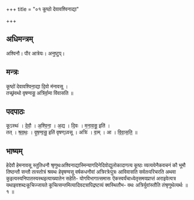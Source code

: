 +++
title = "०१ कूष्ठो देवावश्विनाद्या"

+++
## अधिमन्त्रम्
अश्विनौ। पौर आत्रेयः। अनुष्टुप्।

## मन्त्रः
कूष्ठो॑ देवावश्विना॒द्या दि॒वो म॑नावसू ।  
तच्छ्र॑वथो वृषण्वसू॒ अत्रि॑र्वा॒मा वि॑वासति ॥

## पदपाठः
कूऽस्थः॑ । दे॒वौ॒ । अ॒श्वि॒ना॒ । अ॒द्य । दि॒वः । म॒ना॒व॒सू॒ इति॑ ।  
तत् । श्र॒व॒थः॒ । वृ॒ष॒ण्व॒सू॒ इति॑ वृषण्ऽवसू । अत्रिः॑ । वा॒म् । आ । वि॒वा॒स॒ति॒ ॥

## भाष्यम्
हेदेवौ हेमनावसू स्तुतिधनौ श्रृणुथःअश्विनाद्यास्मिन्यागदिनेदिवोद्युलोकादागत्य कूष्ठः व्यत्ययेनैकवचनं कौ भूमौ तिष्ठन्तौ सन्तौ तत्स्तोत्रं श्रवथः हेवृषण्वसू वर्षकधनौवां अत्रिरत्रेःपुत्रः आविवासति सर्वतःपरिचरति अथवा कुइत्यस्यनिपातस्यस्थइत्याख्यातेन सहेति- योगविभागात्समासः ऎकस्वर्यंचाध्येतृसमयप्राप्तं अराइवेत्यत्र यथाइवशब्दःकूचिज्जायते कूचित्सन्तमित्यादिवदत्रापिद्रष्टव्यं क्वस्थितौभ- वथः अत्रिर्युवांस्तौति तंश्रृणुथेत्यर्थः ॥ १ ॥